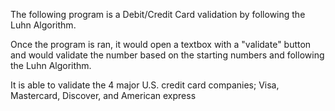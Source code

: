 The following program is a Debit/Credit Card validation by following the Luhn Algorithm.

Once the program is ran, it would open a textbox with a "validate" button and would validate the number based on the starting numbers
and following the Luhn Algorithm.

It is able to validate the 4 major U.S. credit card companies; Visa, Mastercard, Discover, and American express
